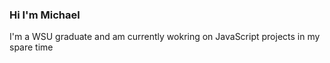 ### Hi I'm Michael

I'm a WSU graduate and am currently wokring on JavaScript projects in my spare time
